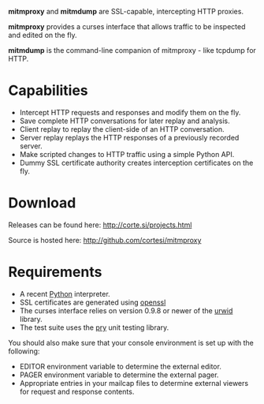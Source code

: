 __mitmproxy__ and __mitmdump__ are SSL-capable, intercepting HTTP proxies.

__mitmproxy__ provides a curses interface that allows traffic to be inspected
and edited on the fly.

__mitmdump__ is the command-line companion of mitmproxy - like tcpdump for HTTP.


Capabilities
============

- Intercept HTTP requests and responses and modify them on the fly.
- Save complete HTTP conversations for later replay and analysis.
- Client replay to replay the client-side of an HTTP conversation.
- Server replay replays the HTTP responses of a previously recorded server.
- Make scripted changes to HTTP traffic using a simple Python API. 
- Dummy SSL certificate authority creates interception certificates on the fly.


Download
========

Releases can be found here: http://corte.si/projects.html

Source is hosted here: http://github.com/cortesi/mitmproxy


Requirements
============

* A recent [Python](http://www.python.org) interpreter.
* SSL certificates are generated using [openssl](http://www.openssl.org/)
* The curses interface relies on version 0.9.8 or newer of the
  [urwid](http://excess.org/urwid/) library.
* The test suite uses the [pry](http://github.com/cortesi/pry) unit testing
  library.

You should also make sure that your console environment is set up with the
following: 
    
* EDITOR environment variable to determine the external editor.
* PAGER environment variable to determine the external pager.
* Appropriate entries in your mailcap files to determine external
  viewers for request and response contents.

